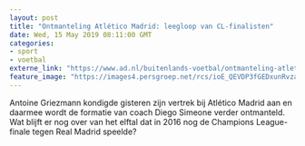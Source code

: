 ```yaml
---
layout: post
title: "Ontmanteling Atlético Madrid: leegloop van CL-finalisten"
date: Wed, 15 May 2019 08:11:00 GMT
categories: 
- sport 
- voetbal 
externe_link: "https://www.ad.nl/buitenlands-voetbal/ontmanteling-atletico-madrid-leegloop-van-cl-finalisten~af577b8b/"
feature_image: "https://images4.persgroep.net/rcs/ioE_QEVDP3fGEDxunRvzaZOfbJI/diocontent/141965423/_fitwidth/400/?appId=21791a8992982cd8da851550a453bd7f&quality=0.7"
---
```


Antoine Griezmann kondigde gisteren zijn vertrek bij Atlético Madrid aan en daarmee wordt de formatie van coach Diego Simeone verder ontmanteld. Wat blijft er nog over van het elftal dat in 2016 nog de Champions League-finale tegen Real Madrid speelde?
